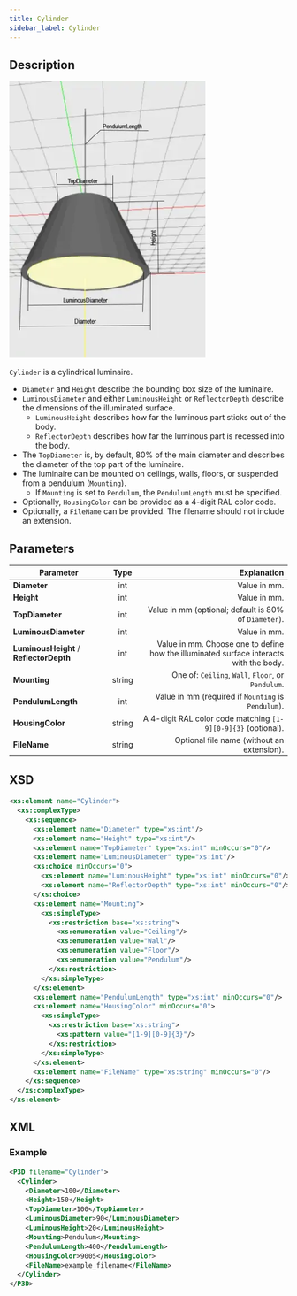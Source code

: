 ```yaml
---
title: Cylinder
sidebar_label: Cylinder
---
```


## Description

![Cylinder](/img/docs/geometry/parametric/cylinder.webp)

`Cylinder` is a cylindrical luminaire.

- `Diameter` and `Height` describe the bounding box size of the luminaire.
- `LuminousDiameter` and either `LuminousHeight` or `ReflectorDepth` describe the dimensions of the illuminated surface.
  - `LuminousHeight` describes how far the luminous part sticks out of the body.
  - `ReflectorDepth` describes how far the luminous part is recessed into the body.
- The `TopDiameter` is, by default, 80% of the main diameter and describes the diameter of the top part of the luminaire.
- The luminaire can be mounted on ceilings, walls, floors, or suspended from a pendulum (`Mounting`).
  - If `Mounting` is set to `Pendulum`, the `PendulumLength` must be specified.
- Optionally, `HousingColor` can be provided as a 4-digit RAL color code.
- Optionally, a `FileName` can be provided. The filename should not include an extension.

## Parameters

| Parameter                              |  Type   | Explanation                                                                                   |
| -------------------------------------- | :-----: | ---------------------------------------------------------------------------------------------:|
| **Diameter**                           | int     | Value in mm.                                                                                  |
| **Height**                             | int     | Value in mm.                                                                                  |
| **TopDiameter**                        | int     | Value in mm (optional; default is 80% of `Diameter`).                                         |
| **LuminousDiameter**                   | int     | Value in mm.                                                                                  |
| **LuminousHeight** / **ReflectorDepth**| int     | Value in mm. Choose one to define how the illuminated surface interacts with the body.         |
| **Mounting**                           | string  | One of: `Ceiling`, `Wall`, `Floor`, or `Pendulum`.                                             |
| **PendulumLength**                     | int     | Value in mm (required if `Mounting` is `Pendulum`).                                           |
| **HousingColor**                       | string  | A 4-digit RAL color code matching `[1-9][0-9]{3}` (optional).                                  |
| **FileName**                           | string  | Optional file name (without an extension).                                                   |

## XSD

```xml
<xs:element name="Cylinder">
  <xs:complexType>
    <xs:sequence>
      <xs:element name="Diameter" type="xs:int"/>
      <xs:element name="Height" type="xs:int"/>
      <xs:element name="TopDiameter" type="xs:int" minOccurs="0"/>
      <xs:element name="LuminousDiameter" type="xs:int"/>
      <xs:choice minOccurs="0">
        <xs:element name="LuminousHeight" type="xs:int" minOccurs="0"/>
        <xs:element name="ReflectorDepth" type="xs:int" minOccurs="0"/>
      </xs:choice>
      <xs:element name="Mounting">
        <xs:simpleType>
          <xs:restriction base="xs:string">
            <xs:enumeration value="Ceiling"/>
            <xs:enumeration value="Wall"/>
            <xs:enumeration value="Floor"/>
            <xs:enumeration value="Pendulum"/>
          </xs:restriction>
        </xs:simpleType>
      </xs:element>
      <xs:element name="PendulumLength" type="xs:int" minOccurs="0"/>
      <xs:element name="HousingColor" minOccurs="0">
        <xs:simpleType>
          <xs:restriction base="xs:string">
            <xs:pattern value="[1-9][0-9]{3}"/>
          </xs:restriction>
        </xs:simpleType>
      </xs:element>
      <xs:element name="FileName" type="xs:string" minOccurs="0"/>
    </xs:sequence>
  </xs:complexType>
</xs:element>
```

## XML

### Example

```xml
<P3D filename="Cylinder">
  <Cylinder>
    <Diameter>100</Diameter>
    <Height>150</Height>
    <TopDiameter>100</TopDiameter>
    <LuminousDiameter>90</LuminousDiameter>
    <LuminousHeight>20</LuminousHeight>
    <Mounting>Pendulum</Mounting>
    <PendulumLength>400</PendulumLength>
    <HousingColor>9005</HousingColor>
    <FileName>example_filename</FileName>
  </Cylinder>
</P3D>
```
